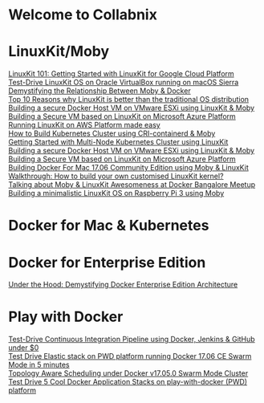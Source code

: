 
# Welcome to Collabnix

# LinuxKit/Moby

[LinuxKit 101: Getting Started with LinuxKit for Google Cloud Platform](https://collabnix.com/linuxkit-101-getting-started-with-linuxkit-on-google-cloud-platform/) <br>
[Test-Drive LinuxKit OS on Oracle VirtualBox running on macOS Sierra](http://collabnix.com/test-drive-linuxkit-os-on-oracle-virtualbox-running-on-macos-sierra/)<br>
[Demystifying the Relationship Between Moby & Docker](http://collabnix.com/demystifying-the-relationship-between-moby-docker/)<br>
[Top 10 Reasons why LinuxKit is better than the traditional OS distribution](http://collabnix.com/top-10-reasons-why-linuxkit-is-better-than-the-traditional-os-distribution/) <br>
[Building a secure Docker Host VM on VMware ESXi using LinuxKit & Moby](https://collabnix.com/building-a-secure-vmware-infrastructure-using-moby-linuxkit/) <br>
[Building a Secure VM based on LinuxKit on Microsoft Azure Platform](https://collabnix.com/running-linuxkit-os-on-microsoft-azure-platform-for-the-first-time/) <br>
[Running LinuxKit on AWS Platform made easy](https://collabnix.com/running-linuxkitos-on-amazon-web-service-platformaws/)<br>
[How to Build Kubernetes Cluster using CRI-containerd & Moby](http://collabnix.com/building-multi-node-kubernetes-cluster-using-linuxkit-cri-containerd/) <br>
[Getting Started with Multi-Node Kubernetes Cluster using LinuxKit](http://collabnix.com/getting-started-with-multi-node-kubernetes-cluster-using-linuxkit/) <br>
[Building a secure Docker Host VM on VMware ESXi using LinuxKit & Moby](http://collabnix.com/building-a-secure-vmware-infrastructure-using-moby-linuxkit/) <br>
[Building a Secure VM based on LinuxKit on Microsoft Azure Platform](http://collabnix.com/running-linuxkit-os-on-microsoft-azure-platform-for-the-first-time/) <br>
[Building Docker For Mac 17.06 Community Edition using Moby & LinuxKit](http://collabnix.com/building-docker-for-mac-17-06-using-moby/) <br>
[Walkthrough: How to build your own customised LinuxKit kernel?](http://collabnix.com/building-your-own-customised-kernel-with-linuxkit/) <br>
[Talking about Moby & LinuxKit Awesomeness at Docker Bangalore Meetup](http://collabnix.com/speaking-at-bangalore-docker-meetup-moby-linuxkit/) <br>
[Building a minimalistic LinuxKit OS on Raspberry Pi 3 using Moby](http://collabnix.com/building-linuxkit-os-on-raspberry-pi/) <br>




# Docker for Mac & Kubernetes

# Docker for Enterprise Edition

[Under the Hood: Demystifying Docker Enterprise Edition Architecture](http://collabnix.com/under-the-hood-demystifying-docker-enterprise-edition-architecture/)<br>

# Play with Docker

[Test-Drive Continuous Integration Pipeline using Docker, Jenkins & GitHub under $0](http://collabnix.com/5-minutes-to-continuous-integration-pipeline-using-docker-jenkins-github-on-play-with-docker-platform/)<br>
[Test Drive Elastic stack on PWD platform running Docker 17.06 CE Swarm Mode in 5 minutes](http://collabnix.com/test-drive-elasticsearch-logstash-kibana-on-pwd-platform-running-docker-17-06-ce-swarm-mode-in-5-minutes/) <br>
[Topology Aware Scheduling under Docker v17.05.0 Swarm Mode Cluster](http://collabnix.com/demonstrating-topology-aware-scheduling-under-docker-17-05-swarm-mode/) <br>
[Test Drive 5 Cool Docker Application Stacks on play-with-docker (PWD) platform](http://collabnix.com/5-cool-application-stacks-to-showcase-using-play-with-dockerpwd/) <br>










